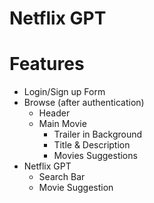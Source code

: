 # Netflix GPT

# Features

- Login/Sign up Form
- Browse (after authentication)
  - Header
  - Main Movie
    - Trailer in Background
    - Title & Description
    - Movies Suggestions
- Netflix GPT
  - Search Bar
  - Movie Suggestion
